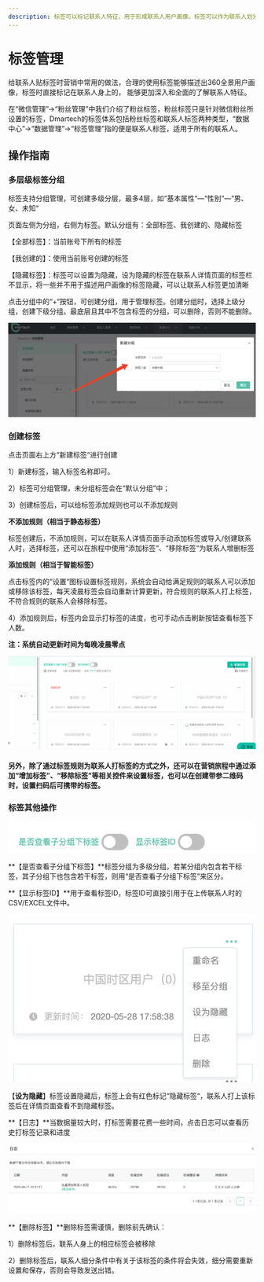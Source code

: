```yaml
---
description: 标签可以标记联系人特征，用于形成联系人用户画像。标签可以作为联系人划分的纬度。
---
```


# 标签管理

给联系人贴标签时营销中常用的做法，合理的使用标签能够描述出360全景用户画像，标签时直接标记在联系人身上的， 能够更加深入和全面的了解联系人特征。

在“微信管理”-&gt;“粉丝管理”中我们介绍了粉丝标签，粉丝标签只是针对微信粉丝所设置的标签，Dmartech的标签体系包括粉丝标签和联系人标签两种类型，“数据中心”-&gt;“数据管理”-&gt;“标签管理”指的便是联系人标签，适用于所有的联系人。 

## 操作指南

### 多层级标签分组

标签支持分组管理，可创建多级分层，最多4层，如“基本属性“—“性别“—“男、女、未知“

页面左侧为分组，右侧为标签。默认分组有：全部标签、我创建的、隐藏标签

【全部标签】：当前账号下所有的标签

【我创建的】：使用当前账号创建的标签

【隐藏标签】：标签可以设置为隐藏，设为隐藏的标签在联系人详情页面的标签栏不显示，将一些并不用于描述用户画像的标签隐藏，可以让联系人标签更加清晰

点击分组中的“+“按钮，可创建分组，用于管理标签。创建分组时，选择上级分组，创建下级分组。最底层且其中不包含标签的分组，可以删除，否则不能删除。

![&#x521B;&#x5EFA;&#x5206;&#x7EC4;](../../.gitbook/assets/image%20%28465%29.png)

### 创建标签

点击页面右上方“新建标签“进行创建

1）新建标签，输入标签名称即可。 

2）标签可分组管理，未分组标签会在“默认分组”中；

3）创建标签后，可以给标签添加规则也可以不添加规则

**不添加规则（相当于静态标签）**

标签创建后，不添加规则，可以在联系人详情页面手动添加标签或导入/创建联系人时，选择标签，还可以在旅程中使用“添加标签“、“移除标签“为联系人增删标签

**添加规则（相当于智能标签）**

点击标签内的“设置“图标设置标签规则，系统会自动给满足规则的联系人可以添加或移除该标签，每天凌晨标签会自动重新计算更新，符合规则的联系人打上标签，不符合规则的联系人会移除标签。

4）添加规则后，标签内会显示打标签的进度，也可手动点击刷新按钮查看标签下人数。

**注：系统自动更新时间为每晚凌晨零点**

![&#x65B0;&#x5EFA;&#x6807;&#x7B7E;](../../.gitbook/assets/121.gif)

#### 另外，除了通过标签规则为联系人打标签的方式之外，还可以在营销旅程中通过添加“增加标签”、“移除标签”等相关控件来设置标签，也可以在创建带参二维码时，设置扫码后可携带的标签。

### **标签其他操作**

![](../../.gitbook/assets/image%20%2838%29.png)

 **【是否查看子分组下标签】**标签分组为多级分组，若某分组内包含若干标签，其子分组下也包含若干标签，则用“是否查看子分组下标签”来区分。

**【显示标签ID】**用于查看标签ID，标签ID可直接引用于在上传联系人时的CSV/EXCEL文件中。

![&#x6807;&#x7B7E;&#x64CD;&#x4F5C;](../../.gitbook/assets/image%20%2871%29.png)

【**设为隐藏**】标签设置隐藏后，标签上会有红色标记“隐藏标签“，联系人打上该标签后在详情页面查看不到隐藏标签。

**【日志】**当数据量较大时，打标签需要花费一些时间，点击日志可以查看历史打标签记录和进度

![&#x6807;&#x7B7E;&#x65E5;&#x5FD7;&#x8BB0;&#x5F55;](../../.gitbook/assets/image%20%28386%29.png)

**【删除标签】**删除标签需谨慎，删除前先确认：

1）删除标签后，联系人身上的相应标签会被移除

2）删除标签后，联系人细分条件中有关于该标签的条件将会失效，细分需要重新设置和保存，否则会导致发送出错。

